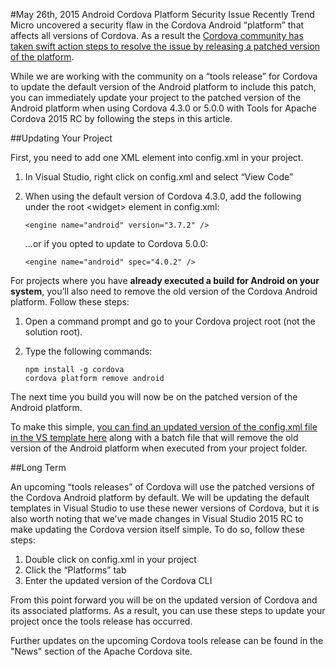 #May 26th, 2015 Android Cordova Platform Security Issue
Recently Trend Micro uncovered a security flaw in the Cordova Android “platform” that affects all versions of Cordova. As a result the [Cordova community has taken swift action steps to resolve the issue by releasing a patched version of the platform](http://cordova.apache.org/announcements/2015/05/26/android-402.html).  

While we are working with the community on a “tools release” for Cordova to update the default version of the Android platform to include this patch, you can immediately update your project to the patched version of the Android platform when using Cordova 4.3.0 or 5.0.0 with Tools for Apache Cordova 2015 RC by following the steps in this article.

##Updating Your Project

First, you need to add one XML element into config.xml in your project.

1. In Visual Studio, right click on config.xml and select “View Code”
2. When using the default version of Cordova 4.3.0, add the following under the root \<widget\> element in config.xml:

    ~~~~~~~~~~~~~~~~~~~~~~~
    <engine name="android" version="3.7.2" />
    ~~~~~~~~~~~~~~~~~~~~~~~~

    …or if you opted to update to Cordova 5.0.0:

    ~~~~~~~~~~~~~~~~~~~~~~~~
	<engine name="android" spec="4.0.2" />
    ~~~~~~~~~~~~~~~~~~~~~~~~

For projects where you have **already executed a build for Android on your system**, you’ll also need to remove the old version of the Cordova Android platform. Follow these steps:

1.	Open a command prompt and go to your Cordova project root (not the solution root). 

2.	Type the following commands:

	~~~~~~~~~~~~~~~~~~~~~~~~
	npm install -g cordova
	cordova platform remove android
	~~~~~~~~~~~~~~~~~~~~~~~~

The next time you build you will now be on the patched version of the Android platform.

To make this simple, [you can find an updated version of the config.xml file in the VS template  here](https://github.com/Microsoft/cordova-docs/tree/master/tips-and-workarounds/android/security-05-26-2015) along with a batch file that will remove the old version of the Android platform when executed from your project folder.

##Long Term

An upcoming “tools releases” of Cordova will use the patched versions of the Cordova Android platform by default. We will be updating the default templates in Visual Studio to use these newer versions of Cordova, but it is also worth noting that we’ve made changes in Visual Studio 2015 RC to make updating the Cordova version itself simple. To do so, follow these steps:

1.	Double click on config.xml in your project
2.	Click the “Platforms” tab
3.	Enter the updated version of the Cordova CLI

From this point forward you will be on the updated version of Cordova and its associated platforms. As a result, you can use these steps to update your project once the tools release has occurred. 

Further updates on the upcoming Cordova tools release can be found in the "News" section of the Apache Cordova site.  
